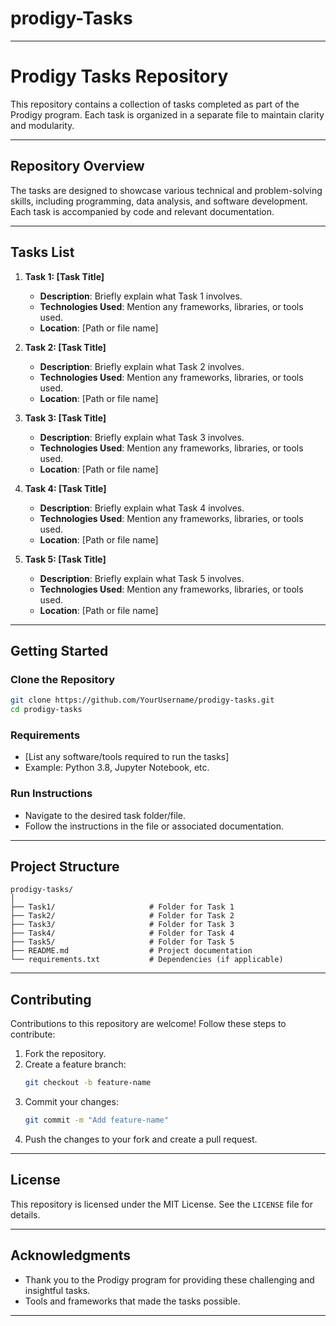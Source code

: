# prodigy-Tasks
---

# **Prodigy Tasks Repository**

This repository contains a collection of tasks completed as part of the Prodigy program. Each task is organized in a separate file to maintain clarity and modularity.

---

## **Repository Overview**

The tasks are designed to showcase various technical and problem-solving skills, including programming, data analysis, and software development. Each task is accompanied by code and relevant documentation.

---

## **Tasks List**

1. **Task 1: [Task Title]**
   - **Description**: Briefly explain what Task 1 involves.
   - **Technologies Used**: Mention any frameworks, libraries, or tools used.
   - **Location**: [Path or file name]

2. **Task 2: [Task Title]**
   - **Description**: Briefly explain what Task 2 involves.
   - **Technologies Used**: Mention any frameworks, libraries, or tools used.
   - **Location**: [Path or file name]

3. **Task 3: [Task Title]**
   - **Description**: Briefly explain what Task 3 involves.
   - **Technologies Used**: Mention any frameworks, libraries, or tools used.
   - **Location**: [Path or file name]

4. **Task 4: [Task Title]**
   - **Description**: Briefly explain what Task 4 involves.
   - **Technologies Used**: Mention any frameworks, libraries, or tools used.
   - **Location**: [Path or file name]

5. **Task 5: [Task Title]**
   - **Description**: Briefly explain what Task 5 involves.
   - **Technologies Used**: Mention any frameworks, libraries, or tools used.
   - **Location**: [Path or file name]

---

## **Getting Started**

### **Clone the Repository**
```bash
git clone https://github.com/YourUsername/prodigy-tasks.git
cd prodigy-tasks
```

### **Requirements**
- [List any software/tools required to run the tasks]
- Example: Python 3.8, Jupyter Notebook, etc.

### **Run Instructions**
- Navigate to the desired task folder/file.
- Follow the instructions in the file or associated documentation.

---

## **Project Structure**
```
prodigy-tasks/
│
├── Task1/                     # Folder for Task 1
├── Task2/                     # Folder for Task 2
├── Task3/                     # Folder for Task 3
├── Task4/                     # Folder for Task 4
├── Task5/                     # Folder for Task 5
├── README.md                  # Project documentation
└── requirements.txt           # Dependencies (if applicable)
```

---

## **Contributing**

Contributions to this repository are welcome! Follow these steps to contribute:
1. Fork the repository.
2. Create a feature branch:
   ```bash
   git checkout -b feature-name
   ```
3. Commit your changes:
   ```bash
   git commit -m "Add feature-name"
   ```
4. Push the changes to your fork and create a pull request.

---

## **License**

This repository is licensed under the MIT License. See the `LICENSE` file for details.

---

## **Acknowledgments**

- Thank you to the Prodigy program for providing these challenging and insightful tasks.
- Tools and frameworks that made the tasks possible.
---
